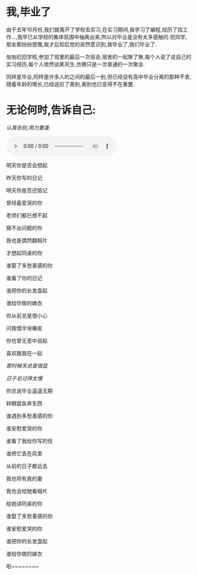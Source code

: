 # 我,毕业了

由于去年10月份,我们就离开了学校去实习,在实习期间,我学习了编程,经历了找工作...,我早已从学校的集体氛围中抽离出来,所以对毕业是没有太多感触的.但同学,朋友都纷纷感慨,我才后知后觉的突然意识到,我毕业了,我们毕业了.

匆匆赶回学校,参加了班里的最后一次班会,宿舍的一起聚了聚,每个人说了说自己的实习经历,每个人依然谈笑风生,仿佛只是一次普通的一次聚会.

同样是毕业,同样是许多人的之间的最后一别,但已经没有高中毕业分离的那种不舍,随着年龄的增长,已经适应了离别,离别也已变得不在重要.

# 无论何时,告诉自己:
_认真告别,用力重逢_.


<audio src="./同桌的你.mp3" controls="controls">
</audio>




明天你是否会想起

昨天你写的日记

明天你是否还惦记

曾经最爱哭的你

老师们都已想不起

猜不出问题的你

我也是偶然翻相片

才想起同桌的你

谁娶了多愁善感的你

谁看了你的日记

谁把你的长发盘起

谁给你做的嫁衣

你从前总是很小心

问我借半块橡皮

你也曾无意中说起

喜欢跟我在一起

_那时候天总是很蓝_

_日子总过得太慢_

你总说毕业遥遥无期

转眼就各奔东西

谁遇到多愁善感的你

谁安慰爱哭的你

谁看了我给你写的信

谁把它丢在风里

从前的日子都远去

我也将有我的妻

我也会给她看相片

给她讲同桌的你

谁娶了多愁善感的你

谁安慰爱哭的你

谁把你的长发盘起

谁给你做的嫁衣

啦~~~~~~~~





